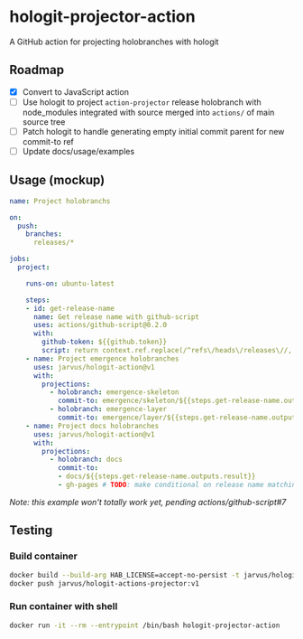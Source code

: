 # hologit-projector-action

A GitHub action for projecting holobranches with hologit

## Roadmap

- [X] Convert to JavaScript action
- [ ] Use hologit to project `action-projector` release holobranch with node_modules integrated with source merged into `actions/` of main source tree
- [ ] Patch hologit to handle generating empty initial commit parent for new commit-to ref
- [ ] Update docs/usage/examples

## Usage (mockup)

```yaml
name: Project holobranchs

on:
  push:
    branches:
      releases/*

jobs:
  project:

    runs-on: ubuntu-latest

    steps:
    - id: get-release-name
      name: Get release name with github-script
      uses: actions/github-script@0.2.0
      with:
        github-token: ${{github.token}}
        script: return context.ref.replace(/^refs\/heads\/releases\//, '')
    - name: Project emergence holobranches
      uses: jarvus/hologit-action@v1
      with:
        projections:
          - holobranch: emergence-skeleton
            commit-to: emergence/skeleton/${{steps.get-release-name.outputs.result}}
          - holobranch: emergence-layer
            commit-to: emergence/layer/${{steps.get-release-name.outputs.result}}
    - name: Project docs holobranches
      uses: jarvus/hologit-action@v1
      with:
        projections:
          - holobranch: docs
            commit-to:
            - docs/${{steps.get-release-name.outputs.result}}
            - gh-pages # TODO: make conditional on release name matching current major version
  ```

*Note: this example won't totally work yet, pending actions/github-script#7*

## Testing

### Build container

```bash
docker build --build-arg HAB_LICENSE=accept-no-persist -t jarvus/hologit-actions-projector:v1 .
docker push jarvus/hologit-actions-projector:v1
```

### Run container with shell

```bash
docker run -it --rm --entrypoint /bin/bash hologit-projector-action
```
